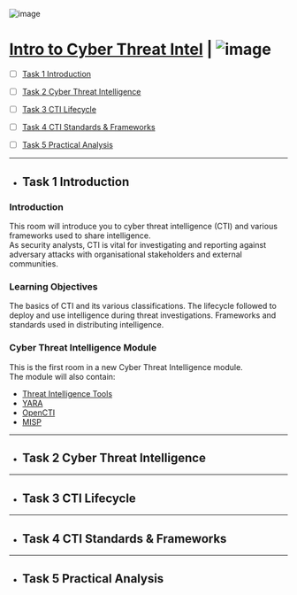 ![image](https://user-images.githubusercontent.com/51442719/197340016-7d4b1477-0002-40d0-9011-7ccd70d754f6.png)

# [Intro to Cyber Threat Intel](https://tryhackme.com/room/cyberthreatintel) | ![image](https://user-images.githubusercontent.com/51442719/197340036-72b1736c-219d-4191-b0a7-aa3a055ff9ab.png)


- [ ] [Task 1  Introduction]()
- [ ] [Task 2  Cyber Threat Intelligence]()
- [ ] [Task 3  CTI Lifecycle]()
- [ ] [Task 4  CTI Standards & Frameworks]()
- [ ] [Task 5  Practical Analysis]()


---

- ## Task 1  Introduction

### Introduction
This room will introduce you to cyber threat intelligence (CTI) and various frameworks used to share intelligence.  
As security analysts, CTI is vital for investigating and reporting against adversary attacks with organisational stakeholders and external communities.

### Learning Objectives
The basics of CTI and its various classifications.
The lifecycle followed to deploy and use intelligence during threat investigations.
Frameworks and standards used in distributing intelligence.

### Cyber Threat Intelligence Module
﻿This is the first room in a new Cyber Threat Intelligence module.  
The module will also contain:

- [Threat Intelligence Tools](https://tryhackme.com/room/threatinteltools)
- [YARA](https://tryhackme.com/room/yara)
- [OpenCTI](https://tryhackme.com/room/opencti)
- [MISP](https://tryhackme.com/room/misp)

---

- ## Task 2  Cyber Threat Intelligence

---

- ## Task 3  CTI Lifecycle

---

- ## Task 4  CTI Standards & Frameworks

---

- ## Task 5  Practical Analysis
